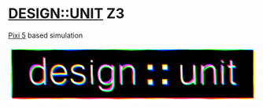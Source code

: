 # [DESIGN::UNIT](https://unit4.io) Z3

[Pixi 5](https://pixijs.io) based simulation

![](preview.png)
